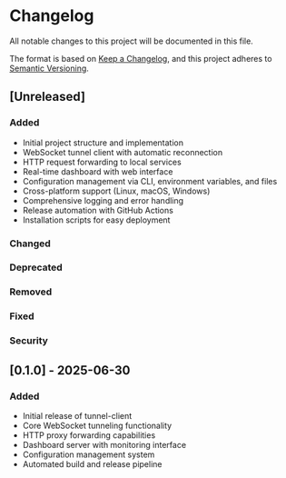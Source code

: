 # Changelog

All notable changes to this project will be documented in this file.

The format is based on [Keep a Changelog](https://keepachangelog.com/en/1.0.0/),
and this project adheres to [Semantic Versioning](https://semver.org/spec/v2.0.0.html).

## [Unreleased]

### Added
- Initial project structure and implementation
- WebSocket tunnel client with automatic reconnection
- HTTP request forwarding to local services
- Real-time dashboard with web interface
- Configuration management via CLI, environment variables, and files
- Cross-platform support (Linux, macOS, Windows)
- Comprehensive logging and error handling
- Release automation with GitHub Actions
- Installation scripts for easy deployment

### Changed

### Deprecated

### Removed

### Fixed

### Security

## [0.1.0] - 2025-06-30

### Added
- Initial release of tunnel-client
- Core WebSocket tunneling functionality
- HTTP proxy forwarding capabilities
- Dashboard server with monitoring interface
- Configuration management system
- Automated build and release pipeline
